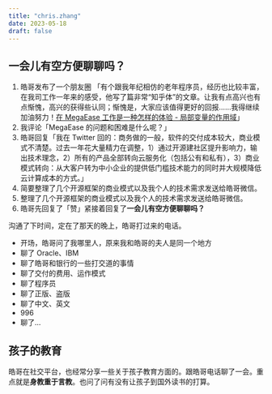 ```yaml
--- 
title: "chris.zhang"
date: 2023-05-18
draft: false
---
```

## 一会儿有空方便聊聊吗？

1. 皓哥发布了一个朋友圈 「有个跟我年纪相仿的老年程序员，经历也比较丰富，在我司工作一年来的感受，他写了篇非常“知乎体”的文章。让我有点高兴也有点惭愧，高兴的获得些认同；惭愧是，大家应该值得更好的回报……我得继续加油努力！[在 MegaEase 工作是一种怎样的体验 - 局部变量的作用域](https://blog.localvar.cn/archives/working-at-megaease)」
2. 我评论「MegaEase 的问题和困难是什么呢？」
3. 皓哥回复「我在 Twitter 回的：商务做的一般，软件的交付成本较大，商业模式不清楚。过去一年花大量精力在调整，1）通过开源建社区提升影响力，输出技术理念，2）所有的产品全部转向云服务化（包括公有和私有），3）商业模式转向：从大客户转为中小企业的提供低门槛技术能力的同时并大规模降低云计算成本的方式。」
4. 简要整理了几个开源框架的商业模式以及我个人的技术需求发送给皓哥微信。
5. 整理了几个开源框架的商业模式以及我个人的技术需求发送给皓哥微信。
6. 皓哥先回复了「赞」紧接着回复了**一会儿有空方便聊聊吗？**

沟通了下时间，定在了那天的晚上，皓哥打过来的电话。

* 开场，皓哥问了我哪里人，原来我和皓哥的夫人是同一个地方
* 聊了 Oracle、IBM
* 聊了皓哥和银行的一些打交道的事情
* 聊了交付的费用、运作模式
* 聊了程序员
* 聊了正版、盗版
* 聊了中文、英文
* 996
* 聊了...

## 孩子的教育

皓哥在社交平台，也经常分享一些关于孩子教育方面的。跟皓哥电话聊了一会。重点就是**身教重于言教**。也问了问有没有让孩子到国外读书的打算。
